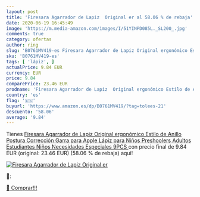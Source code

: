 ```yaml
---
layout: post
title: 'Firesara Agarrador de Lapiz  Original er al 58.06 % de rebaja'
date: 2020-06-19 16:45:49
image: 'https://m.media-amazon.com/images/I/51YINPD085L._SL200_.jpg'
comments: true
category: ofertas
author: ring
slug: 'B0761MV419-es Firesara Agarrador de Lapiz Original ergonómico Estilo de...'
sku: 'B0761MV419-es'
tags: [ 'lápiz', ]
actualPrice: 9.84 EUR
currency: EUR
price: 9.84
comparePrice: 23.46 EUR
prodname: 'Firesara Agarrador de Lapiz  Original ergonómico Estilo de Anillo Postura Corrección Garra para Apple Lápiz para Niños Preshoolers Adultos Estudiantes Niños Necesidades Especiales  9PCS '
country: 'es'
flag: '🇪🇸'
buyurl: 'https://www.amazon.es/dp/B0761MV419/?tag=tolees-21'
descuento: '58.06'
average: '9.84'
---
```


Tienes [Firesara Agarrador de Lapiz  Original ergonómico Estilo de Anillo Postura Corrección Garra para Apple Lápiz para Niños Preshoolers Adultos Estudiantes Niños Necesidades Especiales  9PCS ](https://www.amazon.es/dp/B0761MV419/?tag=tolees-21) con precio final de  9.84 EUR (original: 23.46 EUR) (58.06 %  de rebaja) aqui!

[![Firesara Agarrador de Lapiz  Original er](https://m.media-amazon.com/images/I/51YINPD085L._SL200_.jpg)](https://www.amazon.es/dp/B0761MV419/?tag=tolees-21)

🔎:


[🛒 Comprar!!!](https://www.amazon.es/dp/B0761MV419/?tag=tolees-21)
